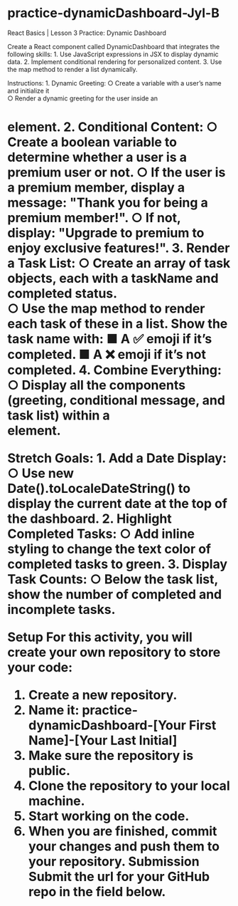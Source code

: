 # practice-dynamicDashboard-Jyl-B
React Basics | Lesson 3   Practice: Dynamic Dashboard

Create a React component called DynamicDashboard that integrates the following skills: 
        1. Use JavaScript expressions in JSX to display dynamic data. 
        2. Implement conditional rendering for personalized content. 
        3. Use the map method to render a list dynamically. 

Instructions: 
        1. Dynamic Greeting: 
                ○ Create a variable with a user’s name and initialize it  
                ○ Render a dynamic greeting for the user inside an <h1> element. 
        2. Conditional Content: 
                ○ Create a boolean variable to determine whether a user is a premium user or not. 
                ○ If the user is a premium member, display a message: "Thank you for being a premium member!". 
                ○ If not, display: "Upgrade to premium to enjoy exclusive features!". 
        3. Render a Task List: 
                ○ Create an array of task objects, each with a taskName and completed status.  
                ○ Use the map method to render each task of these in a list. Show the task name with: 
                            ■ A ✅ emoji if it’s completed. 
                            ■ A ❌ emoji if it’s not completed. 
        4. Combine Everything: 
                ○ Display all the components (greeting, conditional message, and task list) within a <div> element. 


Stretch Goals: 
        1. Add a Date Display: 
                    ○ Use new Date().toLocaleDateString() to display 
                    the current date at the top of the dashboard. 
        2. Highlight Completed Tasks: 
                    ○ Add inline styling to change the text color of completed tasks to green. 
        3. Display Task Counts: 
                    ○ Below the task list, show the number of completed and incomplete tasks. 
        
        
Setup 
For this activity, you will create your own repository to store your code: 
1. Create a new repository. 
2. Name it: practice-dynamicDashboard-[Your First Name]-[Your Last Initial] 
3. Make sure the repository is public. 
4. Clone the repository to your local machine. 
5. Start working on the code. 
6. When you are finished, commit your changes and push them to your 
repository. 
Submission 
Submit the url for your GitHub repo in the field below.
